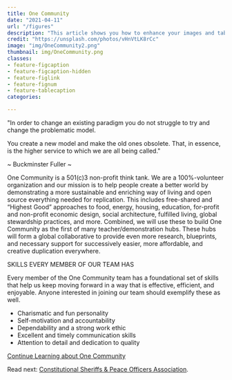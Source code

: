 ```yaml
---
title: One Community
date: "2021-04-11"
url: "/figures"
description: "This article shows you how to enhance your images and tables with features such as captions and alternative stylings."
credit: "https://unsplash.com/photos/vHnVtLK8rCc"
image: "img/OneCommunity2.png"
thumbnail: img/OneCommunity.png
classes:
- feature-figcaption
- feature-figcaption-hidden
- feature-figlink
- feature-fignum
- feature-tablecaption
categories:

---
```


"In order to change an existing paradigm you do not struggle to try and change the problematic model.

You create a new model and make the old ones obsolete.  That, in essence, is the higher service to which we are all being called."

 ~ Buckminster Fuller ~
<!--more-->

One Community is a 501(c)3 non-profit think tank. We are a 100%-volunteer organization 
and our mission is to help people create a better world by demonstrating a more 
sustainable and enriching way of living and open source everything needed for replication.
This includes free-shared and “Highest Good” approaches to food, energy, housing, education,
for-profit and non-profit economic design, social architecture, fulfilled living, global 
stewardship practices, and more. Combined, we will use these to build One Community as the 
first of many teacher/demonstration hubs. These hubs will form a global collaborative to 
provide even more research, blueprints, and necessary support for successively easier, more 
affordable, and creative duplication everywhere.

SKILLS EVERY MEMBER OF OUR TEAM HAS

Every member of the One Community team has a foundational set of skills that help us keep 
moving forward in a way that is effective, efficient, and enjoyable. Anyone interested in 
joining our team should exemplify these as well.

- Charismatic and fun personality
- Self-motivation and accountability
- Dependability and a strong work ethic
- Excellent and timely communication skills
- Attention to detail and dedication to quality

[Continue Learning about One Community](https://www.onecommunityglobal.org/who-we-are/#more-291)

Read next: [Constitutional Sheriffs & Peace Officers Association](/typography/).
